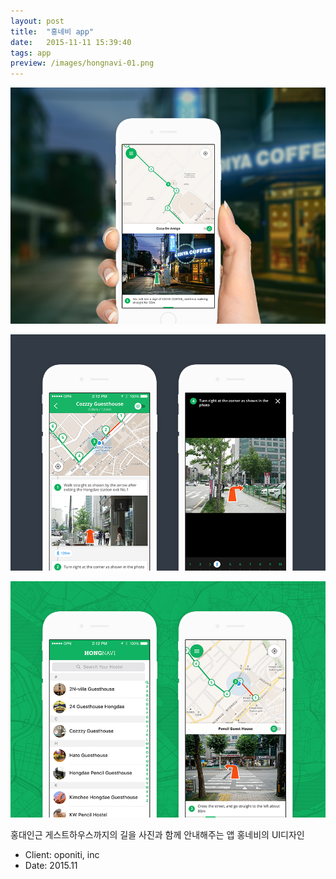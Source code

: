 ```yaml
---
layout: post
title:  "홍네비 app"
date:   2015-11-11 15:39:40
tags: app
preview: /images/hongnavi-01.png
---
```


![Picture 1](/images/hongnavi-01.png)

![Picture 2](/images/hongnavi-02.png)

![Picture 3](/images/hongnavi-03.png)

홍대인근 게스트하우스까지의 길을 사진과 함께 안내해주는 앱 홍네비의 UI디자인

- Client: oponiti, inc
- Date: 2015.11